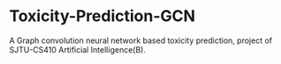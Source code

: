 # Toxicity-Prediction-GCN
A Graph convolution neural network based toxicity prediction, project of SJTU-CS410 Artificial Intelligence(B).
